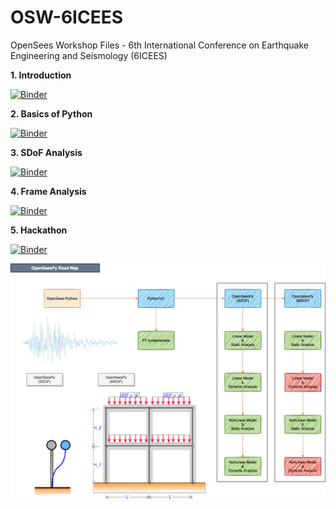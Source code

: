 # OSW-6ICEES
OpenSees Workshop Files - 6th International Conference on Earthquake Engineering and Seismology (6ICEES)

**1. Introduction**

[![Binder](https://mybinder.org/badge_logo.svg)](https://mybinder.org/v2/gh/volkanozsarac/OSW-6ICEES/HEAD?filepath=1.%20Introduction.ipynb)

**2. Basics of Python**

[![Binder](https://mybinder.org/badge_logo.svg)](https://mybinder.org/v2/gh/volkanozsarac/OSW-6ICEES/HEAD?filepath=2.%20Basics%20of%20Python.ipynb)

**3. SDoF Analysis**

[![Binder](https://mybinder.org/badge_logo.svg)](https://mybinder.org/v2/gh/volkanozsarac/OSW-6ICEES/HEAD?filepath=3.%20SDoF%20Analysis.ipynb)

**4. Frame Analysis**

[![Binder](https://mybinder.org/badge_logo.svg)](https://mybinder.org/v2/gh/volkanozsarac/OSW-6ICEES/HEAD?filepath=4.%20Frame%20Analysis.ipynb)

**5. Hackathon**

[![Binder](https://mybinder.org/badge_logo.svg)](https://mybinder.org/v2/gh/volkanozsarac/OSW-6ICEES/HEAD?filepath=5.%20Hackathon.ipynb)

<img src="./img/aad_OSW-6ICEES.drawio.png">
